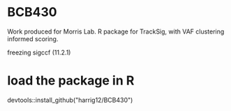 # BCB430
Work produced for Morris Lab. R package for TrackSig, with VAF clustering informed scoring. 

freezing sigccf (11.2.1)

# load the package in R
devtools::install_github("harrig12/BCB430")
